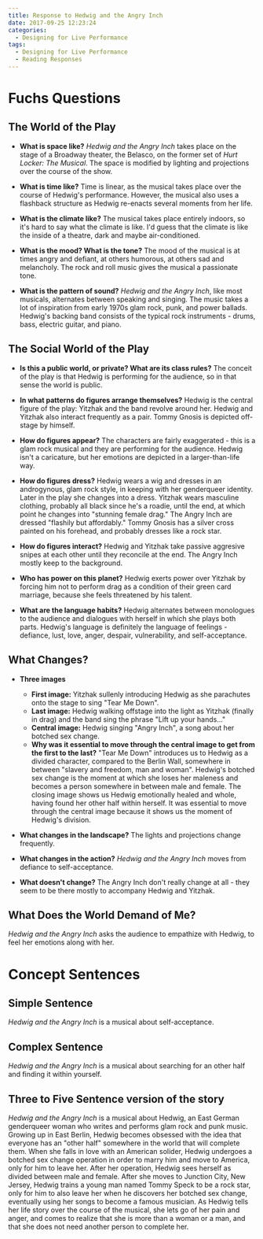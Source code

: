 ```yaml
---
title: Response to Hedwig and the Angry Inch
date: 2017-09-25 12:23:24
categories:
  - Designing for Live Performance
tags:
  - Designing for Live Performance
  - Reading Responses
---
```


# Fuchs Questions

## The World of the Play

* **What is space like?** _Hedwig and the Angry Inch_ takes place on the stage of a Broadway theater, the Belasco, on the former set of _Hurt Locker: The Musical_. The space is modified by lighting and projections over the course of the show.

* **What is time like?** Time is linear, as the musical takes place over the course of Hedwig's performance. However, the musical also uses a flashback structure as Hedwig re-enacts several moments from her life.

* **What is the climate like?** The musical takes place entirely indoors, so it's hard to say what the climate is like. I'd guess that the climate is like the inside of a theatre, dark and maybe air-conditioned.

* **What is the mood? What is the tone?** The mood of the musical is at times angry and defiant, at others humorous, at others sad and melancholy. The rock and roll music gives the musical a passionate tone.

* **What is the pattern of sound?** _Hedwig and the Angry Inch_, like most musicals, alternates between speaking and singing. The music takes a lot of inspiration from early 1970s glam rock, punk, and power ballads. Hedwig's backing band consists of the typical rock instruments - drums, bass, electric guitar, and piano.

## The Social World of the Play

* **Is this a public world, or private? What are its class rules?** The conceit of the play is that Hedwig is performing for the audience, so in that sense the world is public.

* **In what patterns do figures arrange themselves?** Hedwig is the central figure of the play: Yitzhak and the band revolve around her. Hedwig and Yitzhak also interact frequently as a pair. Tommy Gnosis is depicted off-stage by himself.

* **How do figures appear?** The characters are fairly exaggerated - this is a glam rock musical and they are performing for the audience. Hedwig isn't a caricature, but her emotions are depicted in a larger-than-life way.

* **How do figures dress?** Hedwig wears a wig and dresses in an androgynous, glam rock style, in keeping with her genderqueer identity. Later in the play she changes into a dress. Yitzhak wears masculine clothing, probably all black since he's a roadie, until the end, at which point he changes into "stunning female drag." The Angry Inch are dressed "flashily but affordably." Tommy Gnosis has a silver cross painted on his forehead, and probably dresses like a rock star.

* **How do figures interact?** Hedwig and Yitzhak take passive aggresive snipes at each other until they reconcile at the end. The Angry Inch mostly keep to the background.

* **Who has power on this planet?** Hedwig exerts power over Yitzhak by forcing him not to perform drag as a condition of their green card marriage, because she feels threatened by his talent.

* **What are the language habits?** Hedwig alternates between monologues to the audience and dialogues with herself in which she plays both parts. Hedwig's language is definitely the language of feelings - defiance, lust, love, anger, despair, vulnerability, and self-acceptance.

## What Changes?

* **Three images**
  * **First image:** Yitzhak sullenly introducing Hedwig as she parachutes onto the stage to sing "Tear Me Down".
  * **Last image:** Hedwig walking offstage into the light as Yitzhak (finally in drag) and the band sing the phrase "Lift up your hands..."
  * **Central image:** Hedwig singing "Angry Inch", a song about her botched sex change.
  * **Why was it essential to move through the central image to get from the first to the last?** "Tear Me Down" introduces us to Hedwig as a divided character, compared to the Berlin Wall, somewhere in between "slavery and freedom, man and woman". Hedwig's botched sex change is the moment at which she loses her maleness and becomes a person somewhere in between male and female. The closing image shows us Hedwig emotionally healed and whole, having found her other half within herself. It was essential to move through the central image because it shows us the moment of Hedwig's division.

* **What changes in the landscape?** The lights and projections change frequently.

* **What changes in the action?** _Hedwig and the Angry Inch_ moves from defiance to self-acceptance.

* **What doesn't change?** The Angry Inch don't really change at all - they seem to be there mostly to accompany Hedwig and Yitzhak.

## What Does the World Demand of Me?

_Hedwig and the Angry Inch_ asks the audience to empathize with Hedwig, to feel her emotions along with her.

# Concept Sentences

## Simple Sentence

_Hedwig and the Angry Inch_ is a musical about self-acceptance.

## Complex Sentence

_Hedwig and the Angry Inch_ is a musical about searching for an other half and finding it within yourself.

## Three to Five Sentence version of the story

_Hedwig and the Angry Inch_ is a musical about Hedwig, an East German genderqueer woman who writes and performs glam rock and punk music. Growing up in East Berlin, Hedwig becomes obsessed with the idea that everyone has an "other half" somewhere in the world that will complete them. When she falls in love with an American solider, Hedwig undergoes a botched sex change operation in order to marry him and move to America, only for him to leave her. After her operation, Hedwig sees herself as divided between male and female. After she moves to Junction City, New Jersey, Hedwig trains a young man named Tommy Speck to be a rock star, only for him to also leave her when he discovers her botched sex change, eventually using her songs to become a famous musician. As Hedwig tells her life story over the course of the musical, she lets go of her pain and anger, and comes to realize that she is more than a woman or a man, and that she does not need another person to complete her.
